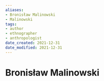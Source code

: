 ```yaml
---
aliases: 
- Bronisław Malinowski
- Malinowski
tags: 
- author
- ethnographer
- anthropologist
date_created: 2021-12-31
date_modified: 2021-12-31
---
```


# Bronisław Malinowski

